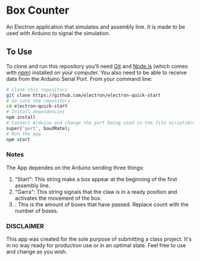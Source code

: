 # Box Counter

An Electron application that simulates and assembly line. It is made to be used with Arduino to signal the simulation.

## To Use

To clone and run this repository you'll need [Git](https://git-scm.com) and [Node.js](https://nodejs.org/en/download/) (which comes with [npm](http://npmjs.com)) installed on your computer. You also need to be able to receive data from the Arduino Serial Port. From your command line:

```bash
# Clone this repository
git clone https://github.com/electron/electron-quick-start
# Go into the repository
cd electron-quick-start
# Install dependencies
npm install
# Connect Arduino and change the port being used in the file script/Arduino.js
super('port', baudRate);
# Run the app
npm start
```

### Notes

The App dependes on the Arduino sending three things:
  1. "Start": This string make a box appear at the beginning of the first assembly line.
  2. "Garra": This string signals that the claw is in a ready position and activates the movement of the box.
  3. <Count>: This is the amount of boxes that have passed. Replace count with the number of boxes.

### DISCLAIMER

This app was created for the sole purpose of submitting a class project. It's in no way ready for production use or in an optimal state. Feel free to use and change as you wish.
